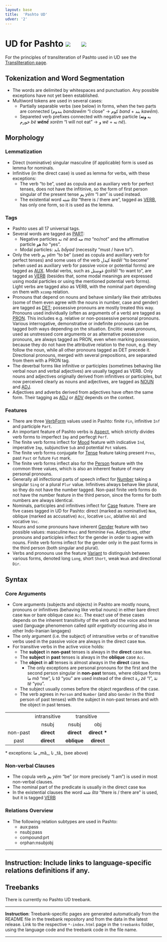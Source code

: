 ```yaml
---
layout: base
title:  'Pashto UD'
udver: '2'
---
```


# UD for Pashto <span class="flagspan"><img class="flag" src="../../flags/svg/AF.svg" /></span> <span class="flagspan" style="padding-left:1em"><img class="flag" src="../../flags/svg/PK.svg" /></span>

For the principles of transliteration of Pashto used in UD see the [Transliteration page](transliteration.html).

## Tokenization and Word Segmentation

* The words are delimited by whitespaces and punctuation. Any possible exceptions have not yet been established.
* Multiword tokens are used in several cases:
  * Partially separable verbs (see below) in forms, when the two parts are connected (بندوم _bandawë́m_ “I close” → کوم _band_ + بند _kawë́m_).
  * Separeted verb prefixes connected with negative particle (به **ونه** خورم _bë **wënë́** xorëm_ “I will not eat” → و _wë_ + نه _në_).

## Morphology

### Lemmatization

* Direct (nominative) singular masculine (if applicable) form is used as lemma for nominals.
* Infinitive (in the direct case) is used as lemma for verbs, with these exceptions:
  * The verb “to be”, used as copula and as auxiliary verb for perfect tenses, does not have the infitinive, so the form of first person singular of the present tense یم _yëm_ “I am” is used instead.
  * The existential word شته _šta_ “there is / there are”, tagged as [VERB](), has only one form, so it is used as the lemma.

### Tags

* Pashto uses all 17 universal tags.
* Several words are tagged as [PART]():
  * Negative particles نه _në_ and مه _ma_ “no/not” and the affirmative particle هو _ho_ “yes”.
  * Modal particles: باید _bấyad_ (necessity “must / have to”).
* Only the verb یم _yëm_ “to be” (used as copula and auxiliary verb for perfect tenses) and some uses of the verb کېدل _kedë́l_ “to become” (when used as auxiliary verb for passive voice or potential forms) are tagged as [AUX](). Modal verbs, such as غوښتل _ġox̌të́l_ “to want to”, are tagged as [VERB]() (besides that, some modal meanings are expressed using modal particles or using the mentioned potential verb forms). Light verbs are tagged also as VERB, with the nominal part depending on them with `xcomp` relation.
* Pronouns that depend on nouns and behave similarly like their attributes (some of them even agree with the nouns in number, case and gender) are tagged as [DET](); possessive pronouns are mostly treated this way. Pronouns used individually (often as arguments of a verb) are tagged as [PRON](). This includes e.g. relative or non-possessive personal pronouns. Various interrogative, demonstrative or indefinite pronouns can be tagged both ways depending on the situation. Enclitic weak pronouns, used as unstressed core arguments or as alternative possessive pronouns, are always tagged as PRON, even when marking possession, because they do not have the attributive relation to the noun, e.g. they follow the noun, while all other pronouns tagged as DET precede it. Directional pronouns, merged with several prepositions, are separated from them with a PRON tag.
* The deverbal forms like infinitive or participles (sometimes behaving like verbal noun and verbal adjectives) are usually tagged as VERB. Only nouns and adjectives originally derived from infinitives or participles, but now perceived clearly as nouns and adjectives, are tagged as [NOUN]() and [ADJ]().
* Adjectives and adverbs derived from adjectives have often the same form. Their tagging as [ADJ]() or [ADV]() depends on the context.

### Features

* There are three [VerbForm]() values used in Pashto: finite `Fin`, infinitive `Inf` and participle `Part`.
* An important feature of Pashto verbs is [Aspect](), which strictly divides verb forms to imperfect `Imp` and perfecgt `Perf`.
* The finite verb forms inflect for [Mood]() feature with indicative `Ind`, imperative `Imp`, subjunctive `Sub` and potential `Pot` values.
* The finite verb forms conjugate for [Tense]() feature taking present `Pres`, past `Past` or future `Fut` mark.
* The finite verb forms inflect also for the [Person]() feature with the common three values, which is also an inherent feature of many personal pronouns.
* Generally all inlfectional parts of speech inflect for [Number]() taking a singular `Sing` or a plural `Plur` value. Infinitives always behave like plural, so they do not have the number tagged. Non-past finite verb forms do not have the number feature in the third person, since the forms for both numbers are always identical.
* Nominals, participles and infinitives inflect for [Case]() feature. There are five cases tagged in UD for Pashto: direct (marked as nominative) `Nom`, oblique (marked as accusative) `Acc`, locative `Loc`, ablative `Abl` and vocative `Voc`.
* Nouns and some pronouns have inherent [Gender]() feature with two possible values: masculine `Masc` and feminine `Fem`. Adjectives, other pronouns and participles inflect for the gender in order to agree with nouns. Finite verb forms inflect for the gender only in the past forms in the third person (both singular and plural).
* Verbs and pronouns use the feature [Variant]() to distinguish between various forms, denoted long `Long`, short `Short`, weak `Weak` and directional `Dir`.
  
## Syntax

### Core Arguments
* Core arguments (subjects and objects) in Pashto are mostly nouns, pronouns or infinitives (behaving like verbal nouns) in either bare direct case `Nom` or bare oblique case `Acc`. The exact use of these cases depends on the inherent transitivity of the verb and the voice and tense used (language phenomenon called _split ergativity_ occurring also in other Indo-Iranian langages)
* The only argument (i.e. the subject) of intransitive verbs or of transitive verbs used in the passive voice are always in the direct case `Nom`.
* For transitive verbs in the active voice holds:
  * The **subject** in **non-past** tenses is always in the **direct** case `Nom`.
  * The **subject** in **past** tenses is always in the **oblique** case `Acc`.
  * The **object** in **all** tenses is almost always in the **direct** case `Nom`.
    * The only exceptions are personal pronouns for the first and the second person singular in **non-past** tenses, where oblique forms ما _mâ_ “me”, تا _tâ_ “you” are used instead of the direct رۀ _zë_ “I”, تۀ _të_ “you”.
  * The subject usually comes before the object regardless of the case.
  * The verb agrees in `Person` and `Number` (and also `Gender` in the third person of past tenses) with the subject in non-past tenses and with the object in past tenses.

<table>
<tr>
  <td align="middle" rowspan="2"></td>
  <td align="middle">intransitive</b></td>
  <td align="middle" colspan="2">transitive</td>
</tr>
<tr>
  <td align="middle">nsubj</td>
  <td align="middle">nsubj</td>
  <td align="middle">obj</td>
</tr>
<tr>
  <td align="middle">non-past</td>
  <td align="middle"><b>direct</b></td>
  <td align="middle"><b>direct</b></td>
  <td align="middle"><b>direct *</b></td>
</tr>
<tr>
  <td align="middle">past</td>
  <td align="middle"><b>direct</b></td>
  <td align="middle"><b>oblique</b></td>
  <td align="middle"><b>direct</b></td>
</tr>
</table>
* exceptions: ما _mâ_, تا _tâ_ (see above)

### Non-verbal Clauses
* The copula verb یم _yëm_ “be” (or more precisely “I am”) is used in most non-verbal clauses.
* The nominal part of the predicate is usually in the direct case `Nom`
* In the existential clauses the word شته _šta_ “there is / there are” is used, but it is tagged [VERB]()

### Relations Overview
* The following relation subtypes are used in Pashto:
  * aux:pass
  * nsubj:pass
  * compound:prt
  * orphan:nsubjobj

---
**Instruction**: Include links to language-specific relations definitions if any.
---

## Treebanks

There is currently no Pashto UD treebank.


---
**Instruction**: Treebank-specific pages are generated automatically from the README file in the treebank repository and
from the data in the latest release. Link to the respective `*-index.html` page in the `treebanks` folder, using the language code
and the treebank code in the file name.

---
